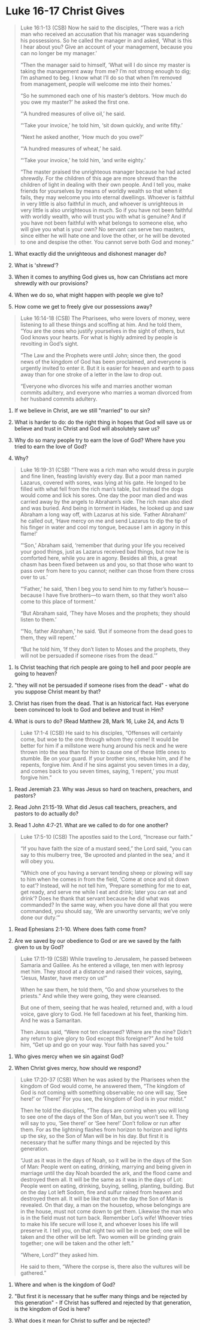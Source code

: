 # Luke 16-17 Christ Gives

>Luke 16:1-13 (CSB) Now he said to the disciples, “There was a rich man who received an accusation that his manager was squandering his possessions. So he called the manager in and asked, ‘What is this I hear about you? Give an account of your management, because you can no longer be my manager.’
>
>“Then the manager said to himself, ‘What will I do since my master is taking the management away from me? I’m not strong enough to dig; I’m ashamed to beg. I know what I’ll do so that when I’m removed from management, people will welcome me into their homes.’
>
>“So he summoned each one of his master’s debtors. ‘How much do you owe my master?’ he asked the first one.
>
>“‘A hundred measures of olive oil,’ he said.
>
>“‘Take your invoice,’ he told him, ‘sit down quickly, and write fifty.’
>
>“Next he asked another, ‘How much do you owe?’
>
>“‘A hundred measures of wheat,’ he said.
>
>“‘Take your invoice,’ he told him, ‘and write eighty.’
>
>“The master praised the unrighteous manager because he had acted shrewdly. For the children of this age are more shrewd than the children of light in dealing with their own people. And I tell you, make friends for yourselves by means of worldly wealth so that when it fails, they may welcome you into eternal dwellings. Whoever is faithful in very little is also faithful in much, and whoever is unrighteous in very little is also unrighteous in much. So if you have not been faithful with worldly wealth, who will trust you with what is genuine? And if you have not been faithful with what belongs to someone else, who will give you what is your own? No servant can serve two masters, since either he will hate one and love the other, or he will be devoted to one and despise the other. You cannot serve both God and money.”

1. What exactly did the unrighteous and dishonest manager do?

2. What is 'shrewd'?

3. When it comes to anything God gives us, how can Christians act more shrewdly with our provisions?

4. When we do so, what might happen with people we give to?

5. How come we get to freely give our possessions away?

>Luke 16:14-18 (CSB) The Pharisees, who were lovers of money, were listening to all these things and scoffing at him. And he told them, “You are the ones who justify yourselves in the sight of others, but God knows your hearts. For what is highly admired by people is revolting in God’s sight.
>
>“The Law and the Prophets were until John; since then, the good news of the kingdom of God has been proclaimed, and everyone is urgently invited to enter it. But it is easier for heaven and earth to pass away than for one stroke of a letter in the law to drop out.
>
>“Everyone who divorces his wife and marries another woman commits adultery, and everyone who marries a woman divorced from her husband commits adultery.

1. If we believe in Christ, are we still "married" to our sin?

2. What is harder to do: do the right thing in hopes that God will save us or believe and trust in Christ and God will absolutely save us?

3. Why do so many people try to earn the love of God? Where have you tried to earn the love of God?

4. Why?

>Luke 16:19-31 (CSB) “There was a rich man who would dress in purple and fine linen, feasting lavishly every day. But a poor man named Lazarus, covered with sores, was lying at his gate. He longed to be filled with what fell from the rich man’s table, but instead the dogs would come and lick his sores. One day the poor man died and was carried away by the angels to Abraham’s side. The rich man also died and was buried. And being in torment in Hades, he looked up and saw Abraham a long way off, with Lazarus at his side. ‘Father Abraham!’ he called out, ‘Have mercy on me and send Lazarus to dip the tip of his finger in water and cool my tongue, because I am in agony in this flame!’
>
>“‘Son,’ Abraham said, ‘remember that during your life you received your good things, just as Lazarus received bad things, but now he is comforted here, while you are in agony. Besides all this, a great chasm has been fixed between us and you, so that those who want to pass over from here to you cannot; neither can those from there cross over to us.’
>
>“‘Father,’ he said, ‘then I beg you to send him to my father’s house— because I have five brothers—to warn them, so that they won’t also come to this place of torment.’
>
>“But Abraham said, ‘They have Moses and the prophets; they should listen to them.’
>
>“‘No, father Abraham,’ he said. ‘But if someone from the dead goes to them, they will repent.’
>
>“But he told him, ‘If they don’t listen to Moses and the prophets, they will not be persuaded if someone rises from the dead.’”

1. Is Christ teaching that rich people are going to hell and poor people are going to heaven?

2. "they will not be persuaded if someone rises from the dead" - what do you suppose Christ meant by that?

3. Christ has risen from the dead. That is an historical fact. Has everyone been convinced to look to God and believe and trust in Him? 

4. What is ours to do? (Read Matthew 28, Mark 16, Luke 24, and Acts 1)

>Luke 17:1-4 (CSB) He said to his disciples, “Offenses will certainly come, but woe to the one through whom they come! It would be better for him if a millstone were hung around his neck and he were thrown into the sea than for him to cause one of these little ones to stumble. Be on your guard. If your brother sins, rebuke him, and if he repents, forgive him. And if he sins against you seven times in a day, and comes back to you seven times, saying, ‘I repent,’ you must forgive him.”

1. Read Jeremiah 23. Why was Jesus so hard on teachers, preachers, and pastors?

2. Read John 21:15-19. What did Jesus call teachers, preachers, and pastors to do actually do?

3. Read 1 John 4:7-21. What are we called to do for one another?

>Luke 17:5-10 (CSB) The apostles said to the Lord, “Increase our faith.”
>
>“If you have faith the size of a mustard seed,” the Lord said, “you can say to this mulberry tree, ‘Be uprooted and planted in the sea,’ and it will obey you.
>
>“Which one of you having a servant tending sheep or plowing will say to him when he comes in from the field, ‘Come at once and sit down to eat’? Instead, will he not tell him, ‘Prepare something for me to eat, get ready, and serve me while I eat and drink; later you can eat and drink’? Does he thank that servant because he did what was commanded? In the same way, when you have done all that you were commanded, you should say, ‘We are unworthy servants; we’ve only done our duty.’”

1. Read Ephesians 2:1-10. Where does faith come from?

2. Are we saved by our obedience to God or are we saved by the faith given to us by God?

>Luke 17:11-19 (CSB) While traveling to Jerusalem, he passed between Samaria and Galilee. As he entered a village, ten men with leprosy met him. They stood at a distance and raised their voices, saying, “Jesus, Master, have mercy on us!”
>
>When he saw them, he told them, “Go and show yourselves to the priests.” And while they were going, they were cleansed.
>
>But one of them, seeing that he was healed, returned and, with a loud voice, gave glory to God. He fell facedown at his feet, thanking him. And he was a Samaritan.
>
>Then Jesus said, “Were not ten cleansed? Where are the nine? Didn’t any return to give glory to God except this foreigner?” And he told him, “Get up and go on your way. Your faith has saved you.”

1. Who gives mercy when we sin against God?

2. When Christ gives mercy, how should we respond?

>Luke 17:20-37 (CSB) When he was asked by the Pharisees when the kingdom of God would come, he answered them, “The kingdom of God is not coming with something observable; no one will say, ‘See here!’ or ‘There!’ For you see, the kingdom of God is in your midst.”
>
>Then he told the disciples, “The days are coming when you will long to see one of the days of the Son of Man, but you won’t see it. They will say to you, ‘See there!’ or ‘See here!’ Don’t follow or run after them. For as the lightning flashes from horizon to horizon and lights up the sky, so the Son of Man will be in his day. But first it is necessary that he suffer many things and be rejected by this generation.
>
>“Just as it was in the days of Noah, so it will be in the days of the Son of Man: People went on eating, drinking, marrying and being given in marriage until the day Noah boarded the ark, and the flood came and destroyed them all. It will be the same as it was in the days of Lot: People went on eating, drinking, buying, selling, planting, building. But on the day Lot left Sodom, fire and sulfur rained from heaven and destroyed them all. It will be like that on the day the Son of Man is revealed. On that day, a man on the housetop, whose belongings are in the house, must not come down to get them. Likewise the man who is in the field must not turn back. Remember Lot’s wife! Whoever tries to make his life secure will lose it, and whoever loses his life will preserve it. I tell you, on that night two will be in one bed; one will be taken and the other will be left. Two women will be grinding grain together; one will be taken and the other left.”
>
>“Where, Lord?” they asked him.
>
>He said to them, “Where the corpse is, there also the vultures will be gathered.”

1. Where and when is the kingdom of God?

2. "But first it is necessary that he suffer many things and be rejected by this generation" - If Christ has suffered and rejected by that generation, is the kingdom of God is here?

3. What does it mean for Christ to suffer and be rejected?
